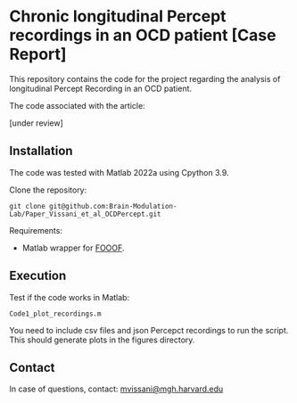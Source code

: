 # Chronic longitudinal Percept recordings in an OCD patient [Case Report]
This repository contains the code for the project regarding the analysis of longitudinal Percept Recording in an OCD patient.

The code associated with the article:

[under review]

## Installation

The code was tested with Matlab 2022a using Cpython 3.9.

Clone the repository:

    git clone git@github.com:Brain-Modulation-Lab/Paper_Vissani_et_al_OCDPercept.git
    
Requirements:
- Matlab wrapper for [FOOOF](https://github.com/fooof-tools/fooof).

## Execution
Test if the code works in Matlab:

    Code1_plot_recordings.m

You need to include csv files and json Percepct recordings to run the script.
This should generate plots in the figures directory. 

## Contact

In case of questions, contact:
mvissani@mgh.harvard.edu
